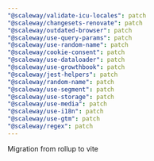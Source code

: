 ```yaml
---
"@scaleway/validate-icu-locales": patch
"@scaleway/changesets-renovate": patch
"@scaleway/outdated-browser": patch
"@scaleway/use-query-params": patch
"@scaleway/use-random-name": patch
"@scaleway/cookie-consent": patch
"@scaleway/use-dataloader": patch
"@scaleway/use-growthbook": patch
"@scaleway/jest-helpers": patch
"@scaleway/random-name": patch
"@scaleway/use-segment": patch
"@scaleway/use-storage": patch
"@scaleway/use-media": patch
"@scaleway/use-i18n": patch
"@scaleway/use-gtm": patch
"@scaleway/regex": patch
---
```


Migration from rollup to vite
